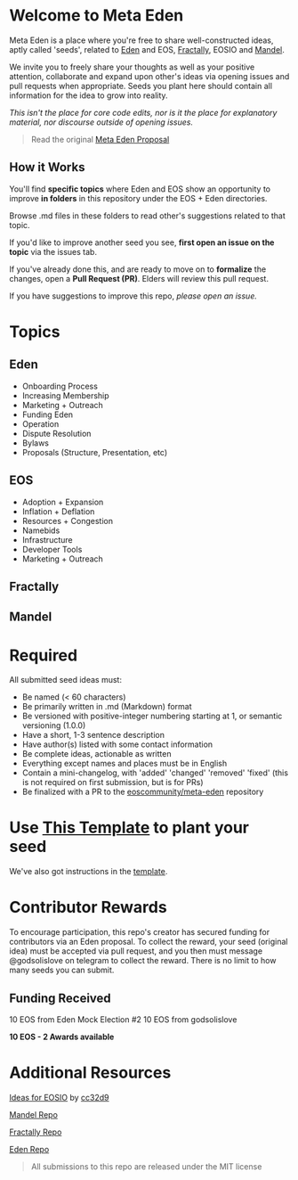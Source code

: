 # Welcome to Meta Eden
Meta Eden is a place where you're free to share well-constructed ideas, aptly called 'seeds', related to [Eden](https://genesis.eden.eoscommunity.org/) and EOS, [Fractally](https://fractally.org), EOSIO and [Mandel](https://github.com/eosnetworkfoundation/mandel).  

We invite you to freely share your thoughts as well as your positive attention, collaborate and expand upon other's ideas via opening issues and pull requests when appropriate. Seeds you plant here should contain all information for the idea to grow into reality.  

*This isn't the place for core code edits, nor is it the place for explanatory material, nor discourse outside of opening issues.*  

> Read the original [Meta Eden Proposal](https://forums.eoscommunity.org/t/smart-start-proposal-by-douglas-butner-of-cxc-world-eden-mock-election-2/4024?u=dougbutner)

## How it Works

You'll find **specific topics** where Eden and EOS show an opportunity to improve **in folders** in this repository under the EOS + Eden directories. 

Browse .md files in these folders to read other's suggestions related to that topic. 

If you'd like to improve another seed you see, **first open an issue on the topic** via the issues tab. 

If you've already done this, and are ready to move on to **formalize** the changes, open a **Pull Request (PR)**. Elders will review this pull request. 

If you have suggestions to improve this repo, *please open an issue.* 


# Topics

## Eden

- Onboarding Process 
- Increasing Membership
- Marketing + Outreach 
- Funding Eden 
- Operation
- Dispute Resolution
- Bylaws
- Proposals (Structure, Presentation, etc)

## EOS 

- Adoption + Expansion 
- Inflation + Deflation
- Resources + Congestion 
- Namebids
- Infrastructure 
- Developer Tools 
- Marketing + Outreach 

## Fractally 

## Mandel

# Required 

All submitted seed ideas must: 

- Be named (< 60 characters)
- Be primarily written in .md (Markdown) format
- Be versioned with positive-integer numbering starting at 1, or semantic versioning (1.0.0)
- Have a short, 1-3 sentence description 
- Have author(s) listed with some contact information
- Be complete ideas, actionable as written  
- Everything except names and places must be in English
- Contain a mini-changelog, with 'added' 'changed' 'removed' 'fixed' (this is not required on first submission, but is for PRs)
- Be finalized with a PR to the [eoscommunity/meta-eden](https://github.com/eoscommunity/meta-eden) repository 
 
# Use [This Template](Seed%20Template.md) to plant your seed 

We've also got instructions in the [template](Seed%20Template.md).


# Contributor Rewards

To encourage participation, this repo's creator has secured funding for contributors via an Eden proposal. To collect the reward, your seed (original idea) must be accepted via pull request, and you then must message @godsolislove on telegram to collect the reward. There is no limit to how many seeds you can submit. 

## Funding Received 
10 EOS from Eden Mock Election #2
10 EOS from godsolislove 

**10 EOS - 2 Awards available**


# Additional Resources 

[Ideas for EOSIO](https://github.com/cc32d9/cc32d9_ideas_for_EOSIO) by [cc32d9](https://github.com/cc32d9/)

[Mandel Repo](https://github.com/eosnetworkfoundation/mandel)

[Fractally Repo](https://github.com/gofractally/fractally)

[Eden Repo](https://github.com/gofractally/Eden)


> All submissions to this repo are released under the MIT license  
